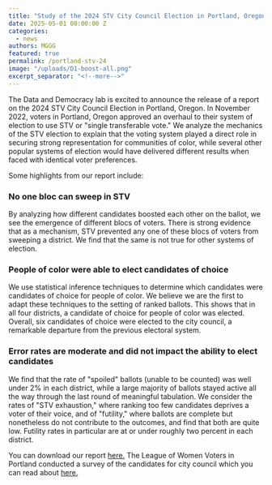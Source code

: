 ```yaml
---
title: "Study of the 2024 STV City Council Election in Portland, Oregon"
date: 2025-05-01 00:00:00 Z
categories:
  - news
authors: MGGG
featured: true
permalink: /portland-stv-24
image: "/uploads/D1-boost-all.png"
excerpt_separator: "<!--more-->"
---
```

The Data and Democracy lab is excited to announce the release of a report on the 2024 STV City Council Election in Portland, Oregon.
In November 2022, voters in Portland, Oregon approved an overhaul to their system of election to use STV or "single transferable vote."
We analyze the mechanics of the STV election to explain that the voting system played a
direct role in securing strong representation for communities of color, while several other
popular systems of election would have delivered different results when faced with identical voter
preferences.

<!--more-->
Some highlights from our report include:

### No one bloc can sweep in STV
By analyzing how different candidates boosted each other on the ballot, we see the emergence of different blocs of voters. There is strong evidence that as a mechanism, STV prevented any one of these blocs of voters from sweeping a district. We find that the same is not true for other systems of election.

### People of color were able to elect candidates of choice
We use statistical inference techniques to determine which candidates were candidates of choice for people of color. We believe we are the first to adapt these techniques to the setting of ranked ballots. 
This shows that in all four districts, a candidate of choice for people of color was elected.
Overall, six candidates of choice were elected to the city council, a remarkable departure from the previous electoral system.

### Error rates are moderate and did not impact the ability to elect candidates
We find that the rate of "spoiled" ballots (unable to be counted) was well under
2% in each district, while a large majority of ballots stayed active all the way through the last
round of meaningful tabulation. We consider the rates of "STV exhaustion," where ranking
too few candidates deprives a voter of their voice, and of "futility," where ballots are complete
but nonetheless do not contribute to the outcomes, and find that both are quite low. Futility
rates in particular are at or under roughly two percent in each district.


You can download our report [here.](/ppm) The League of Women Voters in Portland conducted a survey of the candidates for city council which you can read about [here.](_uploads/lwv_portland_RCV-Election-Report-PR-6.9.25.pdf)





